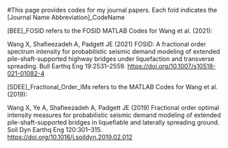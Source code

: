 #This page provides codes for my journal papers. Each fold indicates the [Journal Name Abbreviation]_CodeName

[BEE]_FOSID refers to the FOSID MATLAB Codes for Wang et al. (2021):

Wang X, Shafieezadeh A, Padgett JE (2021) FOSID: A fractional order spectrum intensity for probabilistic seismic demand modeling of extended pile-shaft-supported highway bridges under liquefaction and transverse spreading. Bull Earthq Eng 19:2531–2559. https://doi.org/10.1007/s10518-021-01082-4



[SDEE]_Fractional_Order_IMs refers to the MATLAB Codes for Wang et al. (2019):

Wang X, Ye A, Shafieezadeh A, Padgett JE (2019) Fractional order optimal intensity measures for probabilistic seismic demand modeling of extended pile-shaft-supported bridges in liquefiable and laterally spreading ground. Soil Dyn Earthq Eng 120:301–315. https://doi.org/10.1016/j.soildyn.2019.02.012

